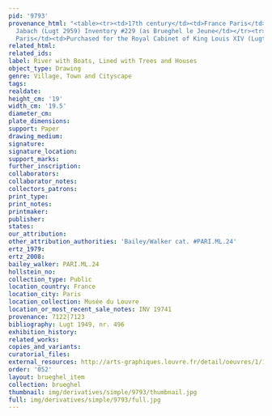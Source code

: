```yaml
---
pid: '9793'
provenance_html: "<table><tr><td>17th century</td><td>France Paris</td><td>Everhard
  Jabach (Lugt 2959) Inventory #229 (as Brueghel le Jeune</td></tr><tr><td></td><td>France
  Paris</td><td>Purchased for the Royal Cabinet of King Louis XIV (Lugt 2961)</td></tr></table>"
related_html: 
related_ids: 
label: River with Boats, Lined with Trees and Houses
object_type: Drawing
genre: Village, Town and Cityscape
tags: 
realdate: 
height_cm: '19'
width_cm: '19.5'
diameter_cm: 
plate_dimensions: 
support: Paper
drawing_medium: 
signature: 
signature_location: 
support_marks: 
further_inscription: 
collaborators: 
collaborator_notes: 
collectors_patrons: 
print_type: 
print_notes: 
printmaker: 
publisher: 
states: 
our_attribution: 
other_attribution_authorities: 'Bailey/Walker cat. #PARI.ML.24'
ertz_1979: 
ertz_2008: 
bailey_walker: PARI.ML.24
hollstein_no: 
collection_type: Public
location_country: France
location_city: Paris
location_collection: Musée du Louvre
location_or_most_recent_sale_notes: INV 19741
provenance: 7122|7123
bibliography: Lugt 1949, nr. 496
exhibition_history: 
related_works: 
copies_and_variants: 
curatorial_files: 
external_resources: http://arts-graphiques.louvre.fr/detail/oeuvres/1/109883-Riviere-avec-des-barques-et-des-cannots-bordee-darbres-et-de-maisons
order: '052'
layout: brueghel_item
collection: brueghel
thumbnail: img/derivatives/simple/9793/thumbnail.jpg
full: img/derivatives/simple/9793/full.jpg
---
```

